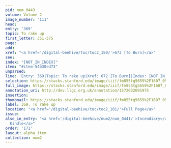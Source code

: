 ```yaml
---
pid: num_0443
volume: Volume 2
image_number: '111'
head: 
entry: '369'
topic: To rake up
first_letter: 351-375
page: 
add: 
xref: "<a href='/digital-beehive/toc/toc2_150/'>672 [To Burn]</a>"
see: 
index: "[NOT_IN_INDEX]"
item: "#item-54b30ed73"
unparsed: 
line: 'Entry: 369|Topic: To rake up|Xref: 672 [To Burn]|Index: [NOT_IN_INDEX]|#item-54b30ed73'
selection: https://stacks.stanford.edu/image/iiif/fm855tg5659%2F1607_0578/358,3585,2945,303/full/0/default.jpg
full_image: https://stacks.stanford.edu/image/iiif/fm855tg5659%2F1607_0578/full/full/0/default.jpg
annotation_uri: http://dev.llgc.org.uk/annotation/1572032691975
insertion: 
thumbnail: https://stacks.stanford.edu/image/iiif/fm855tg5659%2F1607_0578/358,3585,600,180/250,/0/default.jpg
label: 369. To rake up
location: "<a href='/digital-beehive/toc/toc2_101/'>Full Page</a>"
issue: 
also_in_entry: "<a href='/digital-beehive/num2/num_0441/'>Incendiary</a>|<a href='/digital-beehive/num2/num_0442/'>To
  Kindle</a>"
order: '171'
layout: alpha_item
collection: num2
---
```

